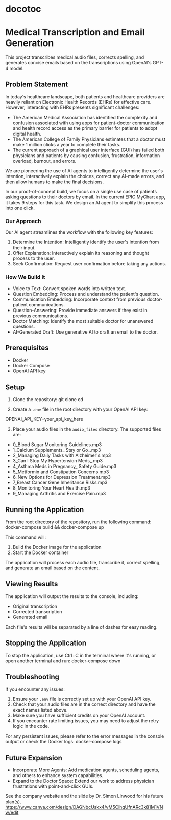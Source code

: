 # docotoc

# Medical Transcription and Email Generation

This project transcribes medical audio files, corrects spelling, and generates concise emails based on the transcriptions using OpenAI's GPT-4 model.

## Problem Statement

In today's healthcare landscape, both patients and healthcare providers are heavily reliant on Electronic Health Records (EHRs) for effective care. However, interacting with EHRs presents significant challenges:

- The American Medical Association has identified the complexity and confusion associated with using apps for patient-doctor communication and health record access as the primary barrier for patients to adopt digital health.
- The American College of Family Physicians estimates that a doctor must make 1 million clicks a year to complete their tasks.
- The current approach of a graphical user interface (GUI) has failed both physicians and patients by causing confusion, frustration, information overload, burnout, and errors.

We are pioneering the use of AI agents to intelligently determine the user's intention, interactively explain the choices, correct any AI-made errors, and then allow humans to make the final decisions.

In our proof-of-concept build, we focus on a single use case of patients asking questions to their doctors by email. In the current EPIC MyChart app, it takes 9 steps for this task. We design an AI agent to simplify this process into one click.

### Our Approach

Our AI agent streamlines the workflow with the following key features:

1. Determine the Intention: Intelligently identify the user's intention from their input.
2. Offer Explanation: Interactively explain its reasoning and thought process to the user.
3. Seek Confirmation: Request user confirmation before taking any actions.

### How We Build It

- Voice to Text: Convert spoken words into written text.
- Question Embedding: Process and understand the patient's question.
- Communication Embedding: Incorporate context from previous doctor-patient communications.
- Question-Answering: Provide immediate answers if they exist in previous communications.
- Doctor Matching: Identify the most suitable doctor for unanswered questions.
- AI-Generated Draft: Use generative AI to draft an email to the doctor.

## Prerequisites

- Docker
- Docker Compose
- OpenAI API key

## Setup

1. Clone the repository:
git clone <repository-url>
cd <repository-directory>

2. Create a `.env` file in the root directory with your OpenAI API key:

OPENAI_API_KEY=your_api_key_here


3. Place your audio files in the `audio_files` directory. The supported files are:
- 0_Blood Sugar Monitoring Guidelines.mp3
- 1_Calcium Supplements_ Stay or Go_.mp3
- 2_Managing Daily Tasks with Alzheimer's.mp3
- 3_Can I Stop My Hypertension Meds_.mp3
- 4_Asthma Meds in Pregnancy_ Safety Guide.mp3
- 5_Metformin and Constipation Concerns.mp3
- 6_New Options for Depression Treatment.mp3
- 7_Breast Cancer Gene Inheritance Risks.mp3
- 8_Monitoring Your Heart Health.mp3
- 9_Managing Arthritis and Exercise Pain.mp3

## Running the Application

From the root directory of the repository, run the following command:
docker-compose build && docker-compose up


This command will:
1. Build the Docker image for the application
2. Start the Docker container

The application will process each audio file, transcribe it, correct spelling, and generate an email based on the content.

## Viewing Results

The application will output the results to the console, including:
- Original transcription
- Corrected transcription
- Generated email

Each file's results will be separated by a line of dashes for easy reading.

## Stopping the Application

To stop the application, use Ctrl+C in the terminal where it's running, or open another terminal and run:
docker-compose down


## Troubleshooting

If you encounter any issues:
1. Ensure your `.env` file is correctly set up with your OpenAI API key.
2. Check that your audio files are in the correct directory and have the exact names listed above.
3. Make sure you have sufficient credits on your OpenAI account.
4. If you encounter rate limiting issues, you may need to adjust the retry logic in the code.

For any persistent issues, please refer to the error messages in the console output or check the Docker logs:
docker-compose logs


## Future Expansion

- Incorporate More Agents: Add medication agents, scheduling agents, and others to enhance system capabilities.
- Expand to the Doctor Space: Extend our work to address physician frustrations with point-and-click GUIs.


See the company website and the slide by Dr. Simon Linwood for his future plan(s). 
https://www.canva.com/design/DAGNbcUskx4/vM5CihqUfnARc3k81M1VNw/edit
